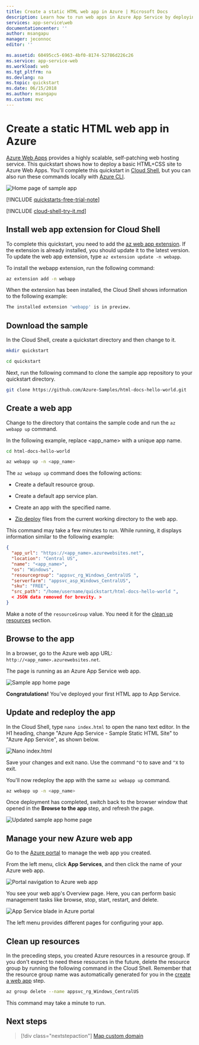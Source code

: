 ```yaml
---
title: Create a static HTML web app in Azure | Microsoft Docs
description: Learn how to run web apps in Azure App Service by deploying a static HTML sample app.
services: app-service\web
documentationcenter: ''
author: msangapu
manager: jeconnoc
editor: ''

ms.assetid: 60495cc5-6963-4bf0-8174-52786d226c26
ms.service: app-service-web
ms.workload: web
ms.tgt_pltfrm: na
ms.devlang: na
ms.topic: quickstart
ms.date: 06/15/2018
ms.author: msangapu
ms.custom: mvc
---
```

# Create a static HTML web app in Azure

[Azure Web Apps](app-service-web-overview.md) provides a highly scalable, self-patching web hosting service.  This quickstart shows how to deploy a basic HTML+CSS site to Azure Web Apps. You'll complete this quickstart in [Cloud Shell](https://docs.microsoft.com/azure/cloud-shell/overview), but you can also run these commands locally with [Azure CLI](/cli/azure/install-azure-cli).

![Home page of sample app](media/app-service-web-get-started-html/hello-world-in-browser-az.png)

[!INCLUDE [quickstarts-free-trial-note](../../includes/quickstarts-free-trial-note.md)]

[!INCLUDE [cloud-shell-try-it.md](../../includes/cloud-shell-try-it.md)]

## Install web app extension for Cloud Shell

To complete this quickstart, you need to add the [az web app extension](https://docs.microsoft.com/cli/azure/extension?view=azure-cli-latest#az-extension-add). If the extension is already installed, you should update it to the latest version. To update the web app extension, type `az extension update -n webapp`.

To install the webapp extension, run the following command:

```bash
az extension add -n webapp
```

When the extension has been installed, the Cloud Shell shows information to the following example:

```bash
The installed extension 'webapp' is in preview.
```

## Download the sample

In the Cloud Shell, create a quickstart directory and then change to it.

```bash
mkdir quickstart

cd quickstart
```

Next, run the following command to clone the sample app repository to your quickstart directory.

```bash
git clone https://github.com/Azure-Samples/html-docs-hello-world.git
```

## Create a web app

Change to the directory that contains the sample code and run the `az webapp up` command.

In the following example, replace <app_name> with a unique app name.

```bash
cd html-docs-hello-world

az webapp up -n <app_name>
```

The `az webapp up` command does the following actions:

- Create a default resource group.

- Create a default app service plan.

- Create an app with the specified name.

- [Zip deploy](https://docs.microsoft.com/azure/app-service/app-service-deploy-zip) files from the current working directory to the web app.

This command may take a few minutes to run. While running, it displays information similar to the following example:

```json
{
  "app_url": "https://<app_name>.azurewebsites.net",
  "location": "Central US",
  "name": "<app_name>",
  "os": "Windows",
  "resourcegroup": "appsvc_rg_Windows_CentralUS ",
  "serverfarm": "appsvc_asp_Windows_CentralUS",
  "sku": "FREE",
  "src_path": "/home/username/quickstart/html-docs-hello-world ",
  < JSON data removed for brevity. >
}
```

Make a note of the `resourceGroup` value. You need it for the [clean up resources](#clean-up-resources) section.

## Browse to the app

In a browser, go to the Azure web app URL: `http://<app_name>.azurewebsites.net`.

The page is running as an Azure App Service web app.

![Sample app home page](media/app-service-web-get-started-html/hello-world-in-browser-az.png)

**Congratulations!** You've deployed your first HTML app to App Service.

## Update and redeploy the app

In the Cloud Shell, type `nano index.html` to open the nano text editor. In the H1 heading, change "Azure App Service - Sample Static HTML Site" to  "Azure App Service", as shown below.

![Nano index.html](media/app-service-web-get-started-html/nano-index-html.png)

Save your changes and exit nano. Use the command `^O` to save and `^X` to exit.

You'll now redeploy the app with the same `az webapp up` command.

```bash
az webapp up -n <app_name>
```

Once deployment has completed, switch back to the browser window that opened in the **Browse to the app** step, and refresh the page.

![Updated sample app home page](media/app-service-web-get-started-html/hello-azure-in-browser-az.png)

## Manage your new Azure web app

Go to the <a href="https://portal.azure.com" target="_blank">Azure portal</a> to manage the web app you created.

From the left menu, click **App Services**, and then click the name of your Azure web app.

![Portal navigation to Azure web app](./media/app-service-web-get-started-html/portal1.png)

You see your web app's Overview page. Here, you can perform basic management tasks like browse, stop, start, restart, and delete.

![App Service blade in Azure portal](./media/app-service-web-get-started-html/portal2.png)

The left menu provides different pages for configuring your app.

## Clean up resources

In the preceding steps, you created Azure resources in a resource group. If you don't expect to need these resources in the future, delete the resource group by running the following command in the Cloud Shell. Remember that the resource group name was automatically generated for you in the [create a web app](#create-a-web-app) step.

```bash
az group delete --name appsvc_rg_Windows_CentralUS
```

This command may take a minute to run.

## Next steps

> [!div class="nextstepaction"]
> [Map custom domain](app-service-web-tutorial-custom-domain.md)
